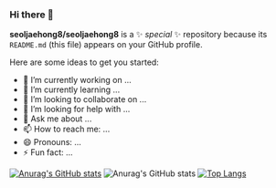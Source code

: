 ### Hi there 👋


**seoljaehong8/seoljaehong8** is a ✨ _special_ ✨ repository because its `README.md` (this file) appears on your GitHub profile.

Here are some ideas to get you started:

- 🔭 I’m currently working on ...
- 🌱 I’m currently learning ...
- 👯 I’m looking to collaborate on ...
- 🤔 I’m looking for help with ...
- 💬 Ask me about ...
- 📫 How to reach me: ...
- 😄 Pronouns: ...
- ⚡ Fun fact: ...

[![Anurag's GitHub stats](https://github-readme-stats.vercel.app/api?username=seoljaehong8)](https://github.com/anuraghazra/github-readme-stats)
![Anurag's GitHub stats](https://github-readme-stats.vercel.app/api?username=seoljaehong8&show_icons=true&theme=dark)
[![Top Langs](https://github-readme-stats.vercel.app/api/top-langs/?username=seoljaehong8)](https://github.com/anuraghazra/github-readme-stats)

